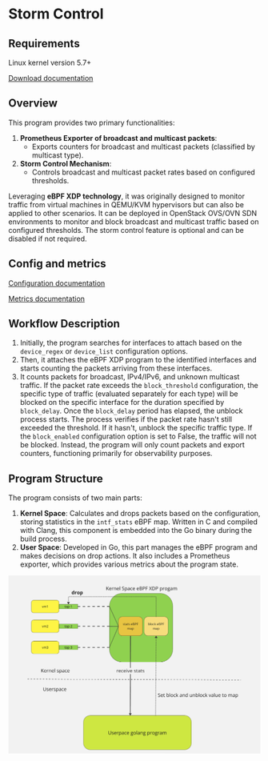 # Storm Control

## Requirements
Linux kernel version 5.7+

[Download documentation](./docs/download.md)

## Overview
This program provides two primary functionalities:
1. **Prometheus Exporter of broadcast and multicast packets**: 
    - Exports counters for broadcast and multicast packets (classified by multicast type).
2. **Storm Control Mechanism**: 
    - Controls broadcast and multicast packet rates based on configured thresholds.

Leveraging **eBPF XDP technology**, it was originally designed to monitor traffic from virtual machines in QEMU/KVM hypervisors but can also be applied to other scenarios. It can be deployed in OpenStack OVS/OVN SDN environments to monitor and block broadcast and multicast traffic based on configured thresholds. The storm control feature is optional and can be disabled if not required.

## Config and metrics

[Configuration documentation](./docs/config_options.md)

[Metrics documentation](./docs/metrics.md)

## Workflow Description
1. Initially, the program searches for interfaces to attach based on the `device_regex` or `device_list` configuration options.
2. Then, it attaches the eBPF XDP program to the identified interfaces and starts counting the packets arriving from these interfaces.
3. It counts packets for broadcast, IPv4/IPv6, and unknown multicast traffic. If the packet rate exceeds the `block_threshold` configuration, the specific type of traffic (evaluated separately for each type) will be blocked on the specific interface for the duration specified by `block_delay`. Once the `block_delay` period has elapsed, the unblock process starts. The process verifies if the packet rate hasn't still exceeded the threshold. If it hasn't, unblock the specific traffic type. If the `block_enabled` configuration option is set to False, the traffic will not be blocked. Instead, the program will only count packets and export counters, functioning primarily for observability purposes.

## Program Structure
The program consists of two main parts:
1. **Kernel Space**: Calculates and drops packets based on the configuration, storing statistics in the `intf_stats` eBPF map. Written in C and compiled with Clang, this component is embedded into the Go binary during the build process.
2. **User Space**: Developed in Go, this part manages the eBPF program and makes decisions on drop actions. It also includes a Prometheus exporter, which provides various metrics about the program state.

![Program Structure](./docs/prog.png)
